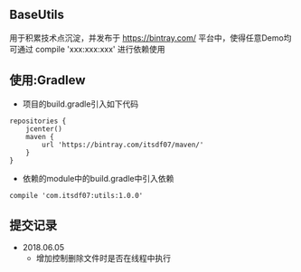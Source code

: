 ## BaseUtils
用于积累技术点沉淀，并发布于 https://bintray.com/ 平台中，使得任意Demo均可通过 compile 'xxx:xxx:xxx' 进行依赖使用<br/>
## 使用:Gradlew
* 项目的build.gradle引入如下代码
```
repositories {
    jcenter()
    maven {
        url 'https://bintray.com/itsdf07/maven/'
    }
}
```
* 依赖的module中的build.gradle中引入依赖
```
compile 'com.itsdf07:utils:1.0.0'
```

## 提交记录
* 2018.06.05
    * 增加控制删除文件时是否在线程中执行